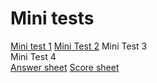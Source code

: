 # Mini tests

[Mini test 1](lrmt_01)
[Mini Test 2](lrmt_02)
Mini Test 3  
Mini Test 4  
[Answer sheet](lrmt_answer_sheet)
[Score sheet](lrmt_test_score)
